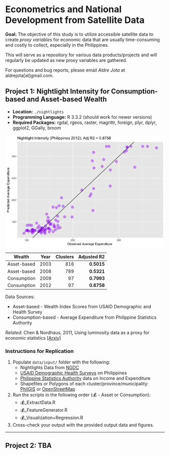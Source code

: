 # Econometrics and National Development from Satellite Data

**Goal:** The objective of this study is to utilize accessible satellite data to create *proxy variables* for economic data that are usually time-consuming and costly to collect, especially in the Philippines. 

This will serve as a repository for various data products/projects and will regularly be updated as new proxy variables are gathered.

For questions and bug reports, please email *Aldre Jota* at aldrejota[at]gmail.com.

## Project 1: Nightlight Intensity for Consumption-based and Asset-based Wealth

* **Location:** ```./nightlights```
* **Programming Language:** R 3.3.2 (should work for newer versions)
* **Required Packages:** rgdal, rgeos, raster, magrittr, foreign, plyr, dplyr, ggplot2, GGally, broom

![Regression on Expenditure](https://github.com/aldrejota/satellite-econometrics/blob/master/figures/nightlight_regression_2012.png)

| Wealth   | Year        | Clusters  | Adjusted R2|
| ---------|:-------:| -----:|-----------:|
| Asset-based    | 2003 | 816 |	**0.5015** |
| Asset-based    | 2008 | 789| **0.5321** |
| Consumption | 2009 | 97| **0.7993** |
| Consumption | 2012 | 97 | **0.8758** |

Data Sources:

* Asset-based - Wealth Index Scores from USAID Demographic and Health Survey
* Consumption-based - Average Expenditure from Philippine Statistics Authority 

*Related:* Chen & Nordhaus, 2011, Using luminosity data as a proxy for
economic statistics [[Arxiv]](http://www.econ.yale.edu/~nordhaus/homepage/documents/CN_lumen_PNAS_2011.pdf)

### Instructions for Replication

1. Populate ```data/input/``` folder with the following:
	* Nightlights Data from [NGDC](https://ngdc.noaa.gov/eog/dmsp/downloadV4composites.html)
	* [USAID Demographic Health Surveys](http://dhsprogram.com/data/) on Philippines
	* [Philippine Statistics Authority](https://psa.gov.ph/tags/income-and-expenditure) data on Income and Expenditure
	* Shapefiles or Polygons of each cluster/province/municipality: [PhilGIS](philgis.org) or [OpenStreetMap](https://www.openstreetmap.org)
2. Run the scripts in the following order (💰 - Asset or Consumption):
	* 💰_ExtractData.R
	* 💰_FeatureGenerator.R
	* 💰_Visualization+Regression.R
3. Cross-check your output with the provided output data and figures.

---

## Project 2: TBA

